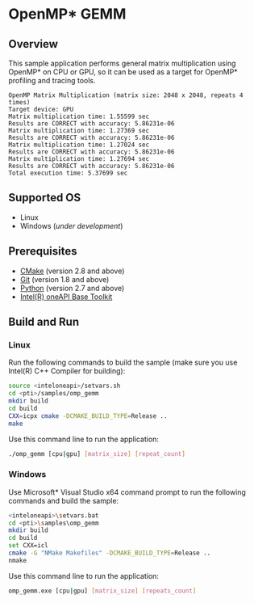 # OpenMP* GEMM
## Overview
This sample application performs general matrix multiplication using OpenMP* on CPU or GPU, so it can be used as a target for OpenMP* profiling and tracing tools.
```
OpenMP Matrix Multiplication (matrix size: 2048 x 2048, repeats 4 times)
Target device: GPU
Matrix multiplication time: 1.55599 sec
Results are CORRECT with accuracy: 5.86231e-06
Matrix multiplication time: 1.27369 sec
Results are CORRECT with accuracy: 5.86231e-06
Matrix multiplication time: 1.27024 sec
Results are CORRECT with accuracy: 5.86231e-06
Matrix multiplication time: 1.27694 sec
Results are CORRECT with accuracy: 5.86231e-06
Total execution time: 5.37699 sec
```
## Supported OS
- Linux
- Windows (*under development*)

## Prerequisites
- [CMake](https://cmake.org/) (version 2.8 and above)
- [Git](https://git-scm.com/) (version 1.8 and above)
- [Python](https://www.python.org/) (version 2.7 and above)
- [Intel(R) oneAPI Base Toolkit](https://software.intel.com/content/www/us/en/develop/tools/oneapi/base-toolkit.html)

## Build and Run
### Linux
Run the following commands to build the sample (make sure you use Intel(R) C++ Compiler for building):
```sh
source <inteloneapi>/setvars.sh
cd <pti>/samples/omp_gemm
mkdir build
cd build
CXX=icpx cmake -DCMAKE_BUILD_TYPE=Release ..
make
```
Use this command line to run the application:
```sh
./omp_gemm [cpu|gpu] [matrix_size] [repeat_count]
```
### Windows
Use Microsoft* Visual Studio x64 command prompt to run the following commands and build the sample:
```sh
<inteloneapi>\setvars.bat
cd <pti>\samples\omp_gemm
mkdir build
cd build
set CXX=icl
cmake -G "NMake Makefiles" -DCMAKE_BUILD_TYPE=Release ..
nmake
```
Use this command line to run the application:
```sh
omp_gemm.exe [cpu|gpu] [matrix_size] [repeats_count]
```